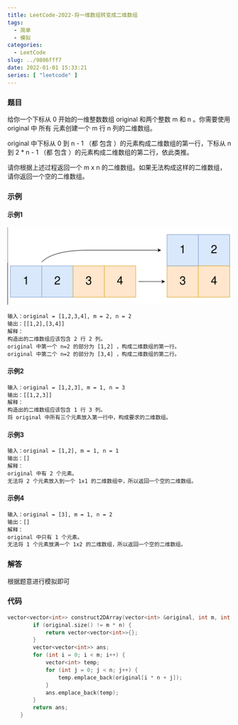 ```yaml
---
title: LeetCode-2022-将一维数组转变成二维数组
tags:
  - 简单
  - 模拟
categories:
  - LeetCode
slug: ../9806fff7
date: 2022-01-01 15:33:21
series: [ "leetcode" ] 
---
```


### 题目

给你一个下标从 0 开始的一维整数数组 original 和两个整数 m 和  n 。你需要使用 original 中 所有 元素创建一个 m 行 n 列的二维数组。

original 中下标从 0 到 n - 1 （都 包含 ）的元素构成二维数组的第一行，下标从 n 到 2 * n - 1 （都 包含 ）的元素构成二维数组的第二行，依此类推。

请你根据上述过程返回一个 m x n 的二维数组。如果无法构成这样的二维数组，请你返回一个空的二维数组。

<!--more-->

### 示例

#### 示例1

![image-20220101153431230](index/image-20220101153431230.png)

```tex
输入：original = [1,2,3,4], m = 2, n = 2
输出：[[1,2],[3,4]]
解释：
构造出的二维数组应该包含 2 行 2 列。
original 中第一个 n=2 的部分为 [1,2] ，构成二维数组的第一行。
original 中第二个 n=2 的部分为 [3,4] ，构成二维数组的第二行。
```

#### 示例2

```tex
输入：original = [1,2,3], m = 1, n = 3
输出：[[1,2,3]]
解释：
构造出的二维数组应该包含 1 行 3 列。
将 original 中所有三个元素放入第一行中，构成要求的二维数组。
```

#### 示例3

```tex
输入：original = [1,2], m = 1, n = 1
输出：[]
解释：
original 中有 2 个元素。
无法将 2 个元素放入到一个 1x1 的二维数组中，所以返回一个空的二维数组。
```

#### 示例4

```tex
输入：original = [3], m = 1, n = 2
输出：[]
解释：
original 中只有 1 个元素。
无法将 1 个元素放满一个 1x2 的二维数组，所以返回一个空的二维数组。
```

### 解答

根据题意进行模拟即可

### 代码

```c++
vector<vector<int>> construct2DArray(vector<int> &original, int m, int n) {
        if (original.size() != m * n) {
            return vector<vector<int>>{};
        }
        vector<vector<int>> ans;
        for (int i = 0; i < m; i++) {
            vector<int> temp;
            for (int j = 0; j < n; j++) {
                temp.emplace_back(original[i * n + j]);
            }
            ans.emplace_back(temp);
        }
        return ans;
    }
```

